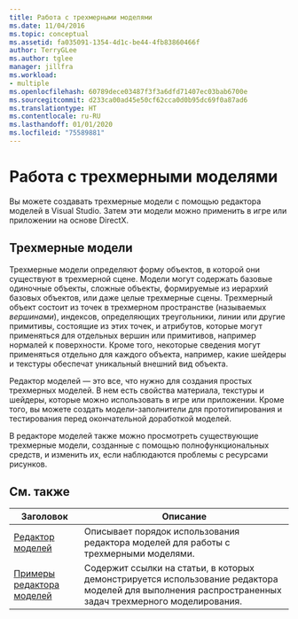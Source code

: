 ```yaml
---
title: Работа с трехмерными моделями
ms.date: 11/04/2016
ms.topic: conceptual
ms.assetid: fa035091-1354-4d1c-be44-4fb83860466f
author: TerryGLee
ms.author: tglee
manager: jillfra
ms.workload:
- multiple
ms.openlocfilehash: 60789dece03487f3f3a6dfd71407ec03bab6700e
ms.sourcegitcommit: d233ca00ad45e50cf62cca0d0b95dc69f0a87ad6
ms.translationtype: HT
ms.contentlocale: ru-RU
ms.lasthandoff: 01/01/2020
ms.locfileid: "75589881"
---
```

# <a name="work-with-3d-models"></a>Работа с трехмерными моделями

Вы можете создавать трехмерные модели с помощью редактора моделей в Visual Studio. Затем эти модели можно применить в игре или приложении на основе DirectX.

## <a name="3d-models"></a>Трехмерные модели

Трехмерные модели определяют форму объектов, в которой они существуют в трехмерной сцене. Модели могут содержать базовые одиночные объекты, сложные объекты, формируемые из иерархий базовых объектов, или даже целые трехмерные сцены. Трехмерный объект состоит из точек в трехмерном пространстве (называемых *вершинами*), индексов, определяющих треугольники, линии или другие примитивы, состоящие из этих точек, и атрибутов, которые могут применяться для отдельных вершин или примитивов, например нормалей к поверхности. Кроме того, некоторые сведения могут применяться отдельно для каждого объекта, например, какие шейдеры и текстуры обеспечат уникальный внешний вид объекта.

Редактор моделей — это все, что нужно для создания простых трехмерных моделей. В нем есть свойства материала, текстуры и шейдеры, которые можно использовать в игре или приложении. Кроме того, вы можете создать модели-заполнители для прототипирования и тестирования перед окончательной доработкой моделей.

В редакторе моделей также можно просмотреть существующие трехмерные модели, созданные с помощью полнофункциональных средств, и изменить их, если наблюдаются проблемы с ресурсами рисунков.

## <a name="related-topics"></a>См. также

|Заголовок|Описание|
|-----------|-----------------|
|[Редактор моделей](../designers/model-editor.md)|Описывает порядок использования редактора моделей для работы с трехмерными моделями.|
|[Примеры редактора моделей](../designers/how-to-create-a-basic-3-d-model.md)|Содержит ссылки на статьи, в которых демонстрируется использование редактора моделей для выполнения распространенных задач трехмерного моделирования.|
